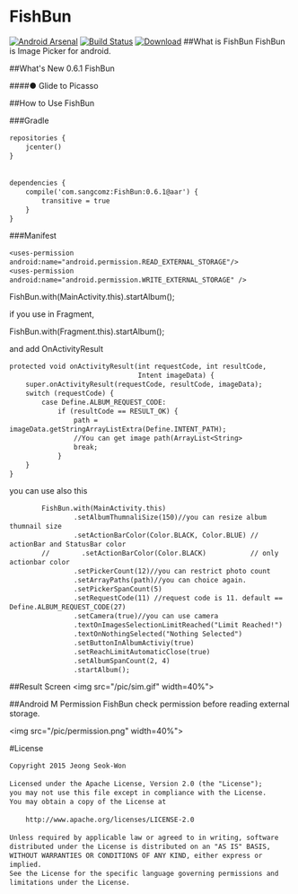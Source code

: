 # FishBun

[![Android Arsenal](https://img.shields.io/badge/Android%20Arsenal-FishBun-green.svg?style=true)](https://android-arsenal.com/details/1/2785)
[![Build Status](https://travis-ci.org/sangcomz/FishBun.svg?branch=master)](https://travis-ci.org/sangcomz/FishBun)  [![Download](https://api.bintray.com/packages/sangcomz/maven/fishbun/images/download.svg)](https://bintray.com/sangcomz/maven/fishbun/_latestVersion)
##What is FishBun
FishBun is Image Picker for android.

##What's New 0.6.1 FishBun

####● Glide to Picasso

##How to Use FishBun

###Gradle

    repositories {
        jcenter()
    }
    
    
    dependencies {
        compile('com.sangcomz:FishBun:0.6.1@aar') {
            transitive = true
        }
    }

###Manifest

    <uses-permission android:name="android.permission.READ_EXTERNAL_STORAGE"/>
    <uses-permission android:name="android.permission.WRITE_EXTERNAL_STORAGE" />

FishBun.with(MainActivity.this).startAlbum();

if you use in Fragment,

FishBun.with(Fragment.this).startAlbum();

and add OnActivityResult

    protected void onActivityResult(int requestCode, int resultCode,
                                    Intent imageData) {
        super.onActivityResult(requestCode, resultCode, imageData);
        switch (requestCode) {
            case Define.ALBUM_REQUEST_CODE:
                if (resultCode == RESULT_OK) {
                    path = imageData.getStringArrayListExtra(Define.INTENT_PATH);
                    //You can get image path(ArrayList<String>
                    break;
                }
        }
    }

you can use also this

            FishBun.with(MainActivity.this)
                    .setAlbumThumnaliSize(150)//you can resize album thumnail size
                    .setActionBarColor(Color.BLACK, Color.BLUE) // actionBar and StatusBar color
            //        .setActionBarColor(Color.BLACK)           // only actionbar color
                    .setPickerCount(12)//you can restrict photo count
                    .setArrayPaths(path)//you can choice again.
                    .setPickerSpanCount(5)
                    .setRequestCode(11) //request code is 11. default == Define.ALBUM_REQUEST_CODE(27)
                    .setCamera(true)//you can use camera
                    .textOnImagesSelectionLimitReached("Limit Reached!")
                    .textOnNothingSelected("Nothing Selected")
                    .setButtonInAlbumActiviy(true)
                    .setReachLimitAutomaticClose(true)
                    .setAlbumSpanCount(2, 4)
                    .startAlbum();


##Result Screen
<img src="/pic/sim.gif" width=40%">

##Android M Permission
FishBun check permission before reading external storage.

<img src="/pic/permission.png" width=40%">

#License

    Copyright 2015 Jeong Seok-Won

    Licensed under the Apache License, Version 2.0 (the "License");
    you may not use this file except in compliance with the License.
    You may obtain a copy of the License at

        http://www.apache.org/licenses/LICENSE-2.0

    Unless required by applicable law or agreed to in writing, software
    distributed under the License is distributed on an "AS IS" BASIS,
    WITHOUT WARRANTIES OR CONDITIONS OF ANY KIND, either express or implied.
    See the License for the specific language governing permissions and
    limitations under the License.
